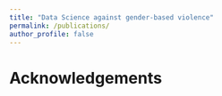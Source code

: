 ```yaml
---
title: "Data Science against gender-based violence"
permalink: /publications/
author_profile: false
---
```

Acknowledgements
================
